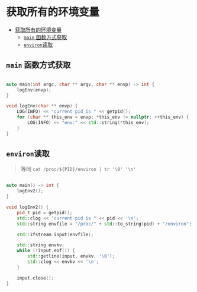 # 获取所有的环境变量 

- [获取所有的环境变量](#获取所有的环境变量)
  - [`main` 函数方式获取](#main-函数方式获取)
  - [`environ`读取](#environ读取)

## `main` 函数方式获取 

```cpp

auto main(int argc, char ** argv, char ** envp) -> int {
    logEnv(envp);
}

void logEnv(char ** envp) {
    LOG(INFO) << "current pid is " << getpid();
    for (char ** this_env = envp; *this_env != nullptr; ++this_env) {
        LOG(INFO) << "env:" << std::string(*this_env);
    }
}
```


## `environ`读取 

> 等同 `cat /proc/${PID}/environ | tr '\0' '\n'`

```cpp

auto main() -> int {
    logEnv2();
}

void logEnv2() {
    pid_t pid = getpid();
    std::clog << "current pid is " << pid << '\n';
    std::string envfile = "/proc/" + std::to_string(pid) + "/environ";

    std::ifstream input(envfile);

    std::string envkv;
    while (!input.eof()) {
        std::getline(input, envkv, '\0');
        std::clog << envkv << '\n';
    }

    input.close();
}
```
